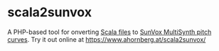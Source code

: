 # scala2sunvox
A PHP-based tool for onverting <a href="http://www.huygens-fokker.org/scala/scl_format.html">Scala files</a> to <a href="https://warmplace.ru/soft/sunvox/manual.php#multisynth">SunVox MultiSynth pitch curves</a>.
Try it out online at https://www.ahornberg.at/scala2sunvox/ 
